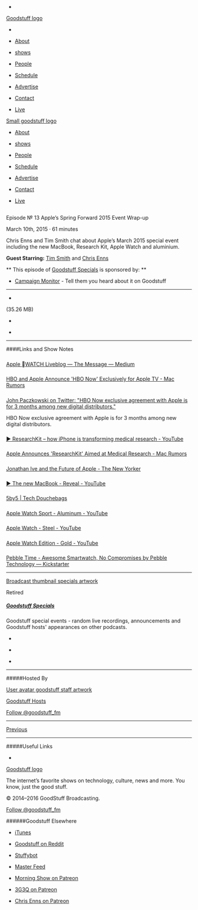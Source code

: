 

-
[Goodstuff logo](http://www.goodstuff.fm/)[](/assets/goodstuff_logo-17c1fe6f378352de5d7345f76152130b.svg)

-


-  [About](/about)

-  [shows](/shows)

-  [People](/people)

-  [Schedule](/schedule)

-  [Advertise](/advertise)

-  [Contact](/contact)

-  [Live](/live)


[Small goodstuff logo](http://www.goodstuff.fm/)[](/assets/small_goodstuff_logo-bf032e72b9ec41494f4d90905f1ad619.svg)


-  [About](/about)

-  [shows](/shows)

-  [People](/people)

-  [Schedule](/schedule)

-  [Advertise](/advertise)

-  [Contact](/contact)

-  [Live](/live)


##
Episode № 13
Apple’s Spring Forward 2015 Event Wrap-up


March 10th, 2015
·
61
minutes


Chris Enns and Tim Smith chat about Apple’s March 2015 special event including the new MacBook, Research Kit, Apple Watch and aluminium.


**Guest Starring:**
[Tim Smith](/people/ttimsmith) and  [Chris Enns](/people/chris-enns)


**
This episode of
[Goodstuff Specials](/specials)
is sponsored by:
**


-  [Campaign Monitor](http://www.campaignmonitor.com/) - Tell them you heard about it on Goodstuff


------------------------------


-
[](https://goodstuffs3.s3.amazonaws.com/uploads/specials-13.mp3)(35.26 MB)

-
[](http://twitter.com/intent/tweet?text=Goodstuff%20Specials%20%E2%84%96%2013%20on%20@goodstuff_fm%20-%20http://goodstuff.fm/specials/13)

-
[](http://www.facebook.com/sharer/sharer.php?u=http://goodstuff.fm/specials/13)


------------------------------


####Links and Show Notes

#####
[Apple WATCH Liveblog — The Message — Medium](https://medium.com/message/apple-watch-liveblog-87efbbf8509f)


#####
[HBO and Apple Announce 'HBO Now' Exclusively for Apple TV - Mac Rumors](http://www.macrumors.com/2015/03/09/hbo-now-apple-tv/)


#####
[John Paczkowski on Twitter: "HBO Now exclusive agreement with Apple is for 3 months among new digital distributors."](https://twitter.com/JohnPaczkowski/status/574985403607863296)


HBO Now exclusive agreement with Apple is for 3 months among new digital distributors.


#####
[▶ ResearchKit – how iPhone is transforming medical research - YouTube](https://www.youtube.com/watch?v=VyY2qPb6c0c)


#####
[Apple Announces 'ResearchKit' Aimed at Medical Research - Mac Rumors](http://www.macrumors.com/2015/03/09/apple-announces-researchkit/)


#####
[Jonathan Ive and the Future of Apple - The New Yorker](http://www.newyorker.com/magazine/2015/02/23/shape-things-come)


#####
[▶ The new MacBook - Reveal - YouTube](https://www.youtube.com/watch?v=5-e7NFINJas)


#####
[5by5 | Tech Douchebags](http://5by5.tv/tdb)


#####
[Apple Watch Sport - Aluminum - YouTube](https://www.youtube.com/watch?v=ibklpzKai-o)


#####
[Apple Watch - Steel - YouTube](https://www.youtube.com/watch?v=ijex5274t_c)


#####
[Apple Watch Edition - Gold - YouTube](https://www.youtube.com/watch?v=dDAP9OWtQro)


#####
[Pebble Time - Awesome Smartwatch, No Compromises by Pebble Technology — Kickstarter](https://www.kickstarter.com/projects/597507018/pebble-time-awesome-smartwatch-no-compromises?gclid=Cj0KEQjwrPqnBRD56dGe1o_WlZsBEiQAb5ugt_CCKE--0_I7Y_pUwn1fMZl45vjTo6gyzB1Muv1t6hsaAkTQ8P8HAQ)


------------------------------


[Broadcast thumbnail specials artwork](/specials)[](https://goodstuffs3.s3.amazonaws.com/uploads/broadcast/image/24/broadcast_thumbnail_specials_artwork.png)

Retired


##### [Goodstuff Specials](/specials)


Goodstuff special events - random live recordings, announcements and Goodstuff hosts' appearances on other podcasts.

-
[](https://itunes.apple.com/us/podcast/goodstuff-specials/id854159948?mt=2)

-
[](/specials/feed)

-
[](mailto:sponsorship+specials@goodstuff.fm?subject=%5BGoodStuff%20FM%5D%20Sponsorship%20Inquiry%20for%20Goodstuff%20Specials)


------------------------------


#####Hosted By


[User avatar goodstuff staff artwork](/people/goodstuff-hosts)[](https://goodstuffs3.s3.amazonaws.com/uploads/user/avatar/38/user_avatar_goodstuff-staff_artwork.png)

[Goodstuff Hosts](/people/goodstuff-hosts)


[Follow @goodstuff_fm](https://twitter.com/goodstuff_fm)


------------------------------


[Previous](/specials/12)


------------------------------


#####Useful Links

-
[](mailto:contact+specials@goodstuff.fm?subject=%5BGoodstuff%20FM%5D%20Feedback%20for%20Goodstuff%20Specials)


[Goodstuff logo](http://www.goodstuff.fm/)[](/assets/goodstuff_logo-17c1fe6f378352de5d7345f76152130b.svg)


The internet’s favorite shows on technology, culture, news and more. You know, just the good stuff.


© 2014–2016 GoodStuff Broadcasting.

[Follow @goodstuff_fm](https://twitter.com/goodstufffm)


######Goodstuff Elsewhere

-  [iTunes](https://itunes.apple.com/us/artist/goodstuff-fm/id843385597?mt=2)

-  [Goodstuff on Reddit](https://www.reddit.com/r/Goodstuff_fm/)

-  [Stuffybot](http://stuffybot.goodstuff.fm)

-  [Master Feed](/master/feed)

-  [Morning Show on Patreon](https://www.patreon.com/morningshow)

-  [3G3Q on Patreon](https://www.patreon.com/3g3q)

-  [Chris Enns on Patreon](https://www.patreon.com/ichris)
